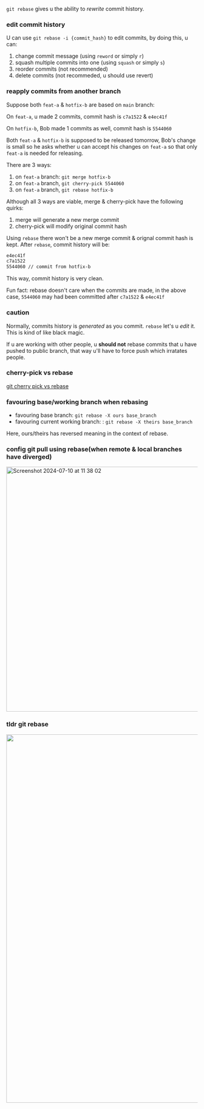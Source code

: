 `git rebase` gives u the ability to *rewrite* commit history.

### edit commit history

U can use `git rebase -i {commit_hash}` to edit commits, by doing this, u can:

1. change commit message (using `reword` or simply `r`)
2. squash multiple commits into one (using `squash` or simply `s`)
3. reorder commits (not recommended)
4. delete commits (not recommeded, u should use revert)


### reapply commits from another branch

Suppose both `feat-a` & `hotfix-b` are based on `main` branch:

On `feat-a`, u made 2 commits, commit hash is `c7a1522` & `e4ec41f`

On `hotfix-b`, Bob made 1 commits as well, commit hash is `5544060`

Both `feat-a` & `hotfix-b` is supposed to be released tomorrow, Bob's change is small so he asks whether u can accept his changes on `feat-a` so that only `feat-a` is needed for releasing.

There are 3 ways:

1. on `feat-a` branch: `git merge hotfix-b` 
2. on `feat-a` branch, `git cherry-pick 5544060`
3. on `feat-a` branch, `git rebase hotfix-b`

Although all 3 ways are viable, merge & cherry-pick have the following quirks:

1. merge will generate a new merge commit
2. cherry-pick will modify original commit hash

Using `rebase` there won't be a new merge commit & orignal commit hash is kept. After `rebase`, commit history will be:

```markdown
e4ec41f
c7a1522
5544060 // commit from hotfix-b
```

This way, commit history is very clean.

Fun fact: rebase doesn't care when the commits are made, in the above case, `5544060` may had been committed after `c7a1522` & `e4ec41f`

### caution

Normally, commits history is *generated* as you commit. `rebase` let's u *edit* it. This is kind of like black magic.

If u are working with other people, u **should not** rebase commits that u have pushed to public branch, that way u'll have to force push which irratates people.

### cherry-pick vs rebase

[git cherry pick vs rebase](https://stackoverflow.com/questions/11835948/git-cherry-pick-vs-rebase)

### favouring base/working branch when rebasing

- favouring base branch: `git rebase -X ours base_branch`
- favouring current working branch: : `git rebase -X theirs base_branch`

Here, ours/theirs has reversed meaning in the context of rebase.

### config git pull using rebase(when remote & local branches have diverged)

<img width="643" alt="Screenshot 2024-07-10 at 11 38 02" src="https://github.com/librz/all-about-git/assets/50607948/20d3e72a-ce5d-4707-9fc7-0e1f5ef9c164">


### tldr git rebase

<img width="967" src="https://github.com/librz/all-about-git/assets/50607948/55d5310c-227c-4a50-8666-973cf3f975d7">
